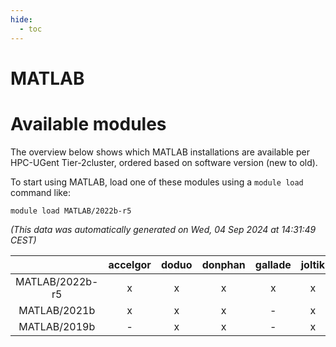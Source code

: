 ```yaml
---
hide:
  - toc
---
```


MATLAB
======

# Available modules


The overview below shows which MATLAB installations are available per HPC-UGent Tier-2cluster, ordered based on software version (new to old).

To start using MATLAB, load one of these modules using a `module load` command like:

```shell
module load MATLAB/2022b-r5
```

*(This data was automatically generated on Wed, 04 Sep 2024 at 14:31:49 CEST)*  

| |accelgor|doduo|donphan|gallade|joltik|shinx|skitty|
| :---: | :---: | :---: | :---: | :---: | :---: | :---: | :---: |
|MATLAB/2022b-r5|x|x|x|x|x|x|x|
|MATLAB/2021b|x|x|x|-|x|-|x|
|MATLAB/2019b|-|x|x|-|x|-|x|
